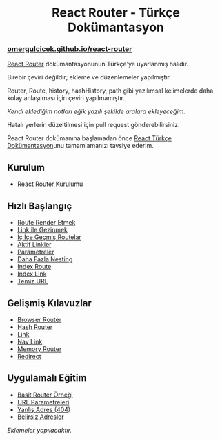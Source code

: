 <h1 align="center">React Router - Türkçe Dokümantasyon</h1>

<h3><a href="https://omergulcicek.github.io/react-router/">omergulcicek.github.io/react-router</a></h3>

<a href="https://github.com/reactjs/react-router-tutorial">React Router</a> dokümantasyonunun Türkçe'ye uyarlanmış halidir.

Birebir çeviri değildir; ekleme ve düzenlemeler yapılmıştır.

Router, Route, history, hashHistory, path gibi yazılımsal kelimelerde daha kolay anlaşılması için çeviri yapılmamıştır.

<i>Kendi eklediğim notları eğik yazılı şekilde aralara ekleyeceğim.</i>

Hatalı yerlerin düzeltilmesi için pull request gönderebilirsiniz.

React Router dokümanına başlamadan önce <a href="https://github.com/omergulcicek/reactjs">React Türkçe Dokümantasyon</a>unu tamamlamanızı tavsiye ederim.

<h2>Kurulum</h2>

- <a href="https://omergulcicek.github.io/react-router/kurulum/react-router-kurulumu">React Router Kurulumu</a>

<h2>Hızlı Başlangıç</h2>

- <a href="https://omergulcicek.github.io/react-router/hizli-baslangic/route-render-etmek">Route Render Etmek</a>
- <a href="https://omergulcicek.github.io/react-router/hizli-baslangic/link-ile-gezinmek">Link ile Gezinmek</a>
- <a href="https://omergulcicek.github.io/react-router/hizli-baslangic/ic-ice-gecmis-routelar">İç İçe Geçmiş Routelar</a>
- <a href="https://omergulcicek.github.io/react-router/hizli-baslangic/aktif-linkler">Aktif Linkler</a>
- <a href="https://omergulcicek.github.io/react-router/hizli-baslangic/parametreler">Parametreler</a>
- <a href="https://omergulcicek.github.io/react-router/hizli-baslangic/daha-fazla-nesting">Daha Fazla Nesting</a>
- <a href="https://omergulcicek.github.io/react-router/hizli-baslangic/index-route">Index Route</a>
- <a href="https://omergulcicek.github.io/react-router/hizli-baslangic/index-link">Index Link</a>
- <a href="https://omergulcicek.github.io/react-router/hizli-baslangic/temiz-url">Temiz URL</a>

<h2>Gelişmiş Kılavuzlar</h2>

- <a href="https://omergulcicek.github.io/react-router/gelismis-kilavuzlar/browser-router">Browser Router</a>
- <a href="https://omergulcicek.github.io/react-router/gelismis-kilavuzlar/hash-router">Hash Router</a>
- <a href="https://omergulcicek.github.io/react-router/gelismis-kilavuzlar/link">Link</a>
- <a href="https://omergulcicek.github.io/react-router/gelismis-kilavuzlar/nav-link">Nav Link</a>
- <a href="https://omergulcicek.github.io/react-router/gelismis-kilavuzlar/memory-router">Memory Router</a>
- <a href="https://omergulcicek.github.io/react-router/gelismis-kilavuzlar/redirect">Redirect </a>

<h2>Uygulamalı Eğitim</h2>

- <a href="https://omergulcicek.github.io/react-router/uygulamali-egitim/basit-router-ornegi">Basit Router Örneği</a>
- <a href="https://omergulcicek.github.io/react-router/uygulamali-egitim/url-parametreleri">URL Parametreleri</a>
- <a href="https://omergulcicek.github.io/react-router/uygulamali-egitim/yanlis-adres-404">Yanlış Adres (404)</a>
- <a href="https://omergulcicek.github.io/react-router/uygulamali-egitim/belirsiz-adres">Belirsiz Adresler</a>

<i>Eklemeler yapılacaktır.</i>
